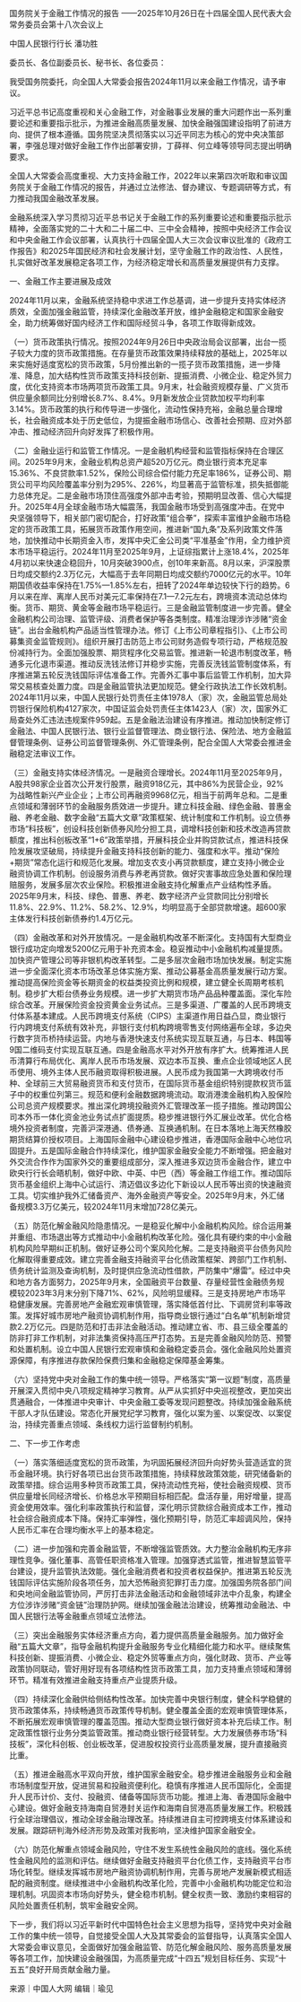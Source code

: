 国务院关于金融工作情况的报告
——2025年10月26日在十四届全国人民代表大会常务委员会第十八次会议上

中国人民银行行长 潘功胜

委员长、各位副委员长、秘书长、各位委员：

我受国务院委托，向全国人大常委会报告2024年11月以来金融工作情况，请予审议。

习近平总书记高度重视和关心金融工作，对金融事业发展的重大问题作出一系列重要论述和重要指示批示，为推进金融高质量发展、加快金融强国建设指明了前进方向、提供了根本遵循。国务院坚决贯彻落实以习近平同志为核心的党中央决策部署，李强总理对做好金融工作作出部署安排，丁薛祥、何立峰等领导同志提出明确要求。

全国人大常委会高度重视、大力支持金融工作，2022年以来第四次听取和审议国务院关于金融工作情况的报告，并通过立法修法、督办建议、专题调研等方式，有力推动我国金融改革发展。

金融系统深入学习贯彻习近平总书记关于金融工作的系列重要论述和重要指示批示精神，全面落实党的二十大和二十届二中、三中全会精神，按照中央经济工作会议和中央金融工作会议部署，认真执行十四届全国人大三次会议审议批准的《政府工作报告》和2025年国民经济和社会发展计划，坚守金融工作的政治性、人民性，扎实做好改革发展稳定各项工作，为经济稳定增长和高质量发展提供有力支撑。

一、金融工作主要进展及成效

2024年11月以来，金融系统坚持稳中求进工作总基调，进一步提升支持实体经济质效，全面加强金融监管，持续深化金融改革开放，维护金融稳定和国家金融安全，助力统筹做好国内经济工作和国际经贸斗争，各项工作取得新成效。

（一）货币政策执行情况。按照2024年9月26日中央政治局会议部署，出台一揽子较大力度的货币政策措施。在存量货币政策效果持续释放的基础上，2025年以来实施好适度宽松的货币政策，5月份推出新的一揽子货币政策措施，进一步降准、降息，加大结构性货币政策支持科技创新、提振消费、小微企业、稳定外贸力度，优化支持资本市场两项货币政策工具。9月末，社会融资规模存量、广义货币供应量余额同比分别增长8.7%、8.4%。9月新发放企业贷款加权平均利率3.14%。货币政策的执行和传导进一步强化，流动性保持充裕，金融总量合理增长，社会融资成本处于历史低位，为提振金融市场信心、改善社会预期、应对外部冲击、推动经济回升向好发挥了积极作用。

（二）金融业运行和监管工作情况。一是金融机构经营和监管指标保持在合理区间。2025年9月末，金融业机构总资产超520万亿元。商业银行资本充足率15.36%、不良贷款率1.52%，保险公司综合偿付能力充足率186%，证券公司、期货公司平均风险覆盖率分别为295%、226%，均显著高于监管标准，损失抵御能力总体充足。二是金融市场顶住高强度外部冲击考验，预期明显改善、信心大幅提升。2025年4月全球金融市场大幅震荡，我国金融市场受到高强度冲击。在党中央坚强领导下，相关部门密切配合，打好政策“组合拳”，探索丰富维护金融市场稳定的货币政策工具，拓展货币政策作用空间，推进新“国九条”及系列政策文件落地，加快推动中长期资金入市，发挥中央汇金公司类“平准基金”作用，全力维护资本市场平稳运行。2024年11月至2025年9月，上证综指累计上涨18.4%，2025年4月初以来快速企稳回升，10月突破3900点，创10年来新高。8月以来，沪深股票日均成交额约2.3万亿元，大幅高于去年同期日均成交额约7000亿元的水平。10年期国债收益率保持在1.75%—1.85%左右，扭转了2024年单边较快下行的趋势。6月以来在岸、离岸人民币对美元汇率保持在7.1—7.2元左右，跨境资本流动总体均衡。货币、期货、黄金等金融市场平稳运行。三是金融监管制度进一步完善。健全金融机构公司治理、监管评级、消费者保护等各类制度。精准治理涉诈涉赌“资金链”。出台金融机构产品适当性管理办法。修订《上市公司章程指引》、《上市公司募集资金监管规则》。组织开展打击防范上市公司财务造假专项行动，严格规范股份减持行为。全面加强股票、期货程序化交易监管。推进新一轮退市制度改革，畅通多元化退市渠道。推动反洗钱法修订并稳步实施，完善反洗钱监管制度体系，有序推进第五轮反洗钱国际评估准备工作。完善外汇事中事后监管工作机制，加大异常交易核查处置力度。四是金融监管执法更加规范。健全行政执法工作长效机制。2024年11月以来，中国人民银行处罚责任主体1978人（家）次，金融监管总局处罚银行保险机构4127家次，中国证监会处罚责任主体1423人（家）次，国家外汇局查处外汇违法违规案件959起。五是金融法治建设有序推进。推动加快制定修订金融法、中国人民银行法、银行业监督管理法、商业银行法、保险法、地方金融监督管理条例、证券公司监督管理条例、外汇管理条例，配合全国人大常委会推进金融稳定法审议工作。

（三）金融支持实体经济情况。一是融资合理增长。2024年11月至2025年9月，A股共98家企业首次公开发行股票，融资918亿元，其中86%为民营企业，92%为战略性新兴产业企业；上市公司再融资9968亿元，相当于前两年总和。二是重点领域和薄弱环节的金融服务质效进一步提升。建立科技金融、绿色金融、普惠金融、养老金融、数字金融“五篇大文章”政策框架、统计制度和工作机制。设立债券市场“科技板”，创设科技创新债券风险分担工具，调增科技创新和技术改造再贷款额度，推出科创板改革“1+6”政策举措，开展科技企业并购贷款试点，推进科技保险发展攻坚破局，持续提升金融支持科技创新的能力、强度和水平。推动“保险+期货”常态化运行和规范化发展。增加支农支小再贷款额度，建立支持小微企业融资协调工作机制。创设服务消费与养老再贷款。做好灾害事故应急处置和保险理赔服务，发展多层次农业保险。积极推进金融支持化解重点产业结构性矛盾。2025年9月末，科技、绿色、普惠、养老、数字经济产业贷款同比分别增长11.8%、22.9%、11.2%、58.2%、12.9%，均明显高于全部贷款增速。超600家主体发行科技创新债券约1.4万亿元。

（四）金融改革和对外开放情况。一是金融机构改革不断深化。支持国有大型商业银行成功定向增发5200亿元用于补充资本金。稳妥推动中小金融机构减量提质。加快资产管理公司等非银机构改革转型。二是多层次金融市场加快发展。制定实施进一步全面深化资本市场改革总体实施方案、推动公募基金高质量发展行动方案。推动提高保险资金等长期资金的权益类投资比例和规模，建立健全长周期考核机制。稳步扩大柜台债券业务规模。进一步扩大期货市场产品品种覆盖面。深化车险综合改革。开展保险资金投资黄金业务试点。三是多渠道、广覆盖的人民币跨境支付体系基本建成。人民币跨境支付系统（CIPS）主渠道作用日益凸显，商业银行行内跨境支付系统有效补充，非银行支付机构跨境零售支付网络遍布全球，多边央行数字货币桥持续运营。内地与香港快速支付系统实现互联互通，与日本、韩国等9国二维码支付实现互联互通。四是金融高水平对外开放有序扩大。统筹推进人民币清算行布局优化、离岸人民币市场发展、双边本币互换、重点企业领域地区人民币使用、境外主体人民币融资取得积极进展。人民币成为我国第一大跨境收付币种、全球前三大贸易融资货币和支付货币，在国际货币基金组织特别提款权货币篮子中的权重位列第三。规范和便利金融数据跨境流动。取消港澳金融机构入股保险公司总资产规模要求。推出深化跨境投融资外汇管理改革一揽子措施。推动跨国公司本外币一体化资金池业务试点扩面提质。稳步推进银行外汇展业改革。优化合格境外投资者制度，完善沪深港通、债券通、互换通机制。在日本落地上海天然橡胶期货结算价授权项目。上海国际金融中心建设稳步推进，香港国际金融中心地位巩固提升。五是国际金融合作持续深化，维护国家金融安全能力不断增强。把金融对外交流合作作为国家外交的重要组成部分，深入推进多双边货币金融合作，建立中欧央行行长会晤机制，做好中欧、中英、中巴（西）等金融工作组工作。推动国际货币基金组织上海中心试运行、清迈倡议多边化下新设以人民币等出资的快速融资工具。切实维护我外汇储备资产、海外金融资产等安全。2025年9月末，外汇储备规模3.3万亿美元，较2024年11月末增加728亿美元。

（五）防范化解金融风险隐患情况。一是稳妥化解中小金融机构风险。综合运用兼并重组、市场退出等方式推动中小金融机构改革化险。强化具有硬约束的中小金融机构风险早期纠正机制。做好证券公司个案风险化解。二是支持融资平台债务风险化解取得重要成效。建立完善金融支持融资平台化债政策框架、跨部门工作机制、债务统计监测及查询机制，及时提供应急流动性借款，严防集中“爆雷”。经过中央和地方各方面努力，2025年9月末，全国融资平台数量、存量经营性金融债务规模较2023年3月末分别下降71%、62%，风险明显缓释。三是支持房地产市场平稳健康发展。完善房地产金融宏观审慎管理，落实降低首付比、下调房贷利率等政策。发挥好城市房地产融资协调机制作用，指导商业银行通过“白名单”机制新增贷款2.2万亿元。四是防范和打击非法金融活动。推动建立省、市、县三级全覆盖的防非打非工作机制，对非法集资保持高压严打态势。五是完善金融风险防范、预警和处置机制。设立中国人民银行宏观审慎和金融稳定委员会。强化金融风险处置资源保障，有序推进存款保险保费归集和金融稳定保障基金筹集。

（六）坚持党中央对金融工作的集中统一领导。严格落实“第一议题”制度，高质量开展深入贯彻中央八项规定精神学习教育。从严从实抓好中央巡视整改，更加突出贯通融合，一体推进中央审计、中央金融工委等发现问题整改。持续加强金融系统干部人才队伍建设。常态化开展党纪学习教育，强化以案为鉴、以案促改、以案促治，持续完善重点领域、条线权力运行监督制约机制。

二、下一步工作考虑

（一）落实落细适度宽松的货币政策，为巩固拓展经济回升向好势头营造适宜的货币金融环境。执行好各项已出台货币政策措施，持续释放政策效能，研究储备新的政策举措。综合运用多种货币政策工具，保持流动性充裕，使社会融资规模、货币供应量增长同经济增长、价格总水平预期目标相匹配。盘活存量，用好增量，提高资金使用效率。强化利率政策执行和监督，深化明示贷款综合融资成本工作，推动社会综合融资成本下降。保持汇率弹性，强化预期引导，防范汇率超调风险，保持人民币汇率在合理均衡水平上的基本稳定。

（二）进一步加强和完善金融监管，不断增强监管质效。大力整治金融机构无序非理性竞争。强化董事、高管任职资格准入管理。加强穿透式监管，推进智慧监管平台建设，提升监管执法效能。强化金融消费者和投资者权益保护。推进第五轮反洗钱国际评估实施阶段各项任务，加大恐怖融资犯罪打击力度。加强国务院各部门间和央地间金融监管协同，严厉打击非法金融活动和金融领域非法中介乱象，构建全方位涉诈涉赌“资金链”治理防护网。继续加强金融法治建设，统筹推动金融法、中国人民银行法等金融重点领域立法修法。

（三）突出金融服务实体经济重点方向，着力提供高质量金融服务。加力做好金融“五篇大文章”，指导金融机构提升金融服务专业化精细化能力和水平。继续聚焦科技创新、提振消费、小微企业、稳定外贸等重点方向，强化财政、货币、产业等政策协同联动，管好用好现有各项结构性货币政策工具，加力支持重点领域和薄弱环节。精准有效推进金融支持重点产业提质升级。

（四）持续深化金融供给侧结构性改革。加快完善中央银行制度，健全科学稳健的货币政策体系，持续畅通货币政策传导机制。健全覆盖全面的宏观审慎管理体系，不断拓展宏观审慎管理的覆盖范围。推动大型商业银行做好资本补充后续工作。制定政策性银行业务分类监管政策。推动商业银行经营转型。大力发展债券市场“科技板”，深化科创板、创业板改革，促进股权投资行业高质量发展，提升直接融资比重。

（五）推进金融高水平双向开放，维护国家金融安全。稳步推进金融服务业和金融市场制度型开放，促进贸易和投融资便利化。稳慎有序推进人民币国际化，全面提升人民币计价、支付、投融资、储备等国际货币功能。推进上海、香港国际金融中心建设。做好金融支持海南自贸港封关运作和海南自贸港高质量发展工作。积极践行全球治理倡议，推动全球金融治理改革。持续推进自主可控跨境支付体系建设和发展。跟踪研判海外经济形势及政策对我影响，坚决维护国家金融安全。

（六）防范化解重点领域金融风险，守住不发生系统性金融风险的底线。强化系统性金融风险的监测和评估。继续做好金融支持融资平台化债工作，支持融资平台市场化转型。继续发挥城市房地产融资协调机制作用，完善与房地产发展新模式相适配的融资制度。继续推进中小金融机构改革化险，完善中小金融机构功能定位和治理机制。巩固资本市场向好势头，健全稳市机制。健全权责一致、激励约束相容的风险处置责任机制，筑牢金融安全网。

下一步，我们将以习近平新时代中国特色社会主义思想为指导，坚持党中央对金融工作的集中统一领导，自觉接受全国人大及其常委会的监督指导，认真落实全国人大常委会审议意见，全面做好加强金融监管、防范化解金融风险、服务高质量发展等各项工作，加快建设金融强国，为高质量完成“十四五”规划目标任务、实现“十五五”良好开局贡献金融力量。 

来源｜中国人大网
编辑｜瑜见